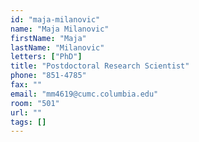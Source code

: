 ```yaml
---
id: "maja-milanovic"
name: "Maja Milanovic"
firstName: "Maja"
lastName: "Milanovic"
letters: ["PhD"]
title: "Postdoctoral Research Scientist"
phone: "851-4785"
fax: ""
email: "mm4619@cumc.columbia.edu"
room: "501"
url: ""
tags: []
---
```

